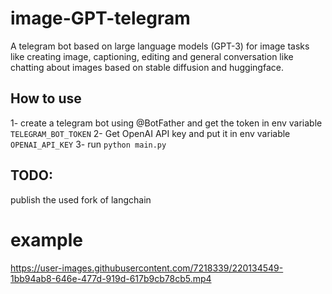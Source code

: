 # image-GPT-telegram

A telegram bot based on large language models (GPT-3) for image tasks like creating image, captioning, editing and 
general conversation like chatting about images based on stable diffusion and huggingface.

## How to use
1- create a telegram bot using @BotFather and get the token in env variable `TELEGRAM_BOT_TOKEN`
2- Get OpenAI API key and put it in env variable `OPENAI_API_KEY`
3- run `python main.py`

## TODO:
publish the used fork of langchain

# example

https://user-images.githubusercontent.com/7218339/220134549-1bb94ab8-646e-477d-919d-617b9cb78cb5.mp4

